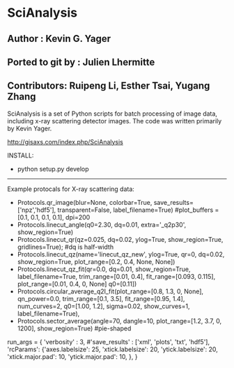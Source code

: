 # SciAnalysis

## Author : Kevin G. Yager
## Ported to git by : Julien Lhermitte
## Contributors: Ruipeng Li, Esther Tsai, Yugang Zhang

SciAnalysis is a set of Python scripts for batch processing of image data,
including x-ray scattering detector images. The code was written primarily by
Kevin Yager.

http://gisaxs.com/index.php/SciAnalysis

INSTALL:

 * python setup.py develop

---

Example protocals for X-ray scattering data:
 * Protocols.qr_image(blur=None, colorbar=True, save_results=['npz','hdf5'], transparent=False, label_filename=True) #plot_buffers = [0.1, 0.1, 0.1, 0.1], dpi=200
 * Protocols.linecut_angle(q0=2.30, dq=0.01, extra='_q2p30', show_region=True)
 * Protocols.linecut_qr(qz=0.025, dq=0.02, ylog=True, show_region=True, gridlines=True); #dq is half-width
 * Protocols.linecut_qz(name='linecut_qz_new', ylog=True, qr=0, dq=0.02, show_region=True, plot_range=[0.2, 0.4, None, None])
 * Protocols.linecut_qz_fit(qr=0.0, dq=0.01, show_region=True, label_filename=True, trim_range=[0.01, 0.4], fit_range=[0.093, 0.115], plot_range=[0.01, 0.4, 0, None] q0=[0.11]) 
 * Protocols.circular_average_q2I_fit(plot_range=[0.8, 1.3, 0, None], qn_power=0.0, trim_range=[0.1, 3.5], fit_range=[0.95, 1.4], num_curves=2, q0=[1.00, 1.2], sigma=0.02, show_curves=1, label_filename=True), 
 * Protocols.sector_average(angle=70, dangle=10, plot_range=[1.2, 3.7, 0, 1200], show_region=True) #pie-shaped


run_args = { 'verbosity' : 3,
            #'save_results' : ['xml', 'plots', 'txt', 'hdf5'],
            'rcParams': {'axes.labelsize': 25,
                            'xtick.labelsize': 20,
                            'ytick.labelsize': 20,
                            'xtick.major.pad': 10,
                            'ytick.major.pad': 10,
                            },
            }



